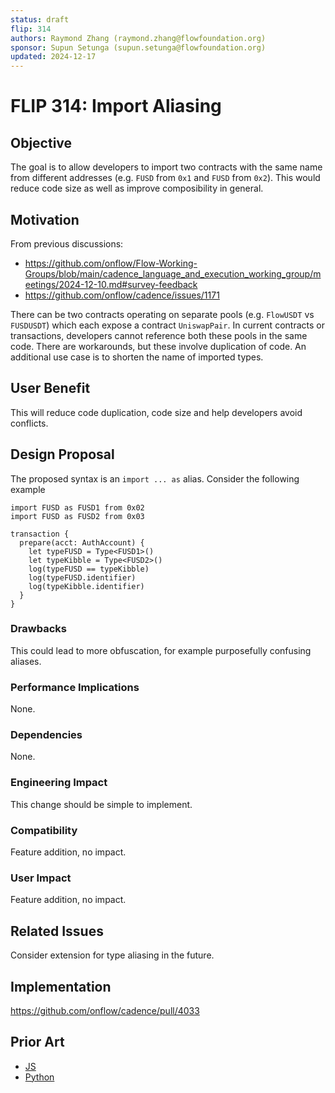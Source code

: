 ```yaml
---
status: draft 
flip: 314
authors: Raymond Zhang (raymond.zhang@flowfoundation.org)
sponsor: Supun Setunga (supun.setunga@flowfoundation.org)
updated: 2024-12-17
---
```


# FLIP 314: Import Aliasing

## Objective

The goal is to allow developers to import two contracts with the same name from different addresses (e.g. `FUSD` from `0x1` and `FUSD` from `0x2`). This would reduce code size as well as improve composibility in general.

## Motivation

From previous discussions:
- https://github.com/onflow/Flow-Working-Groups/blob/main/cadence_language_and_execution_working_group/meetings/2024-12-10.md#survey-feedback
- https://github.com/onflow/cadence/issues/1171

There can be two contracts operating on separate pools (e.g. `FlowUSDT` vs `FUSDUSDT`) which each expose a contract `UniswapPair`. In current contracts or transactions, developers cannot reference both these pools in the same code. There are workarounds, but these involve duplication of code. An additional use case is to shorten the name of imported types.

## User Benefit

This will reduce code duplication, code size and help developers avoid conflicts.

## Design Proposal

The proposed syntax is an `import ... as` alias. Consider the following example

```cdc
import FUSD as FUSD1 from 0x02
import FUSD as FUSD2 from 0x03

transaction {
  prepare(acct: AuthAccount) {
    let typeFUSD = Type<FUSD1>()
    let typeKibble = Type<FUSD2>()
    log(typeFUSD == typeKibble)
    log(typeFUSD.identifier)
    log(typeKibble.identifier)
  }
}
```

### Drawbacks

This could lead to more obfuscation, for example purposefully confusing aliases.

### Performance Implications

None.

### Dependencies

None.

### Engineering Impact

This change should be simple to implement.

### Compatibility

Feature addition, no impact.

### User Impact

Feature addition, no impact.

## Related Issues

Consider extension for type aliasing in the future. 

## Implementation
https://github.com/onflow/cadence/pull/4033

## Prior Art

- [JS](https://developer.mozilla.org/en-US/docs/Web/JavaScript/Reference/Statements/import)
- [Python](https://docs.python.org/3/reference/simple_stmts.html#import)

